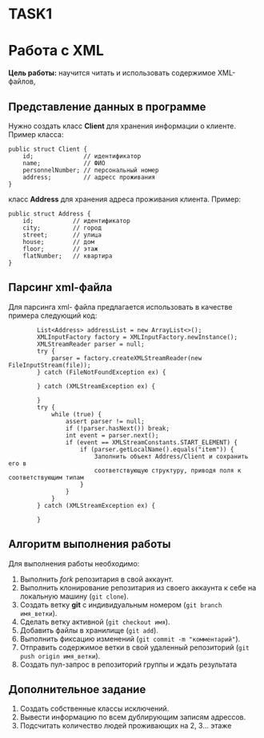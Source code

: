 # TASK1


# Работа с XML

**Цель работы:** научится читать и использовать содержимое XML-файлов,

## Представление данных в программе

Нужно создать класс **Client** для хранения информации о клиенте. Пример класса:
```
public struct Client {
    id;              // идентификатор
    name;            // ФИО
    personnelNumber; // персональный номер
    address;         // адресс проживания
} 
```
класс **Address** для хранения адреса проживания клиента. Пример:

```
public struct Address {
    id;           // идентификатор
    city;         // город
    street;       // улица
    house;        // дом
    floor;        // этаж
    flatNumber;   // квартира
} 
```


## Парсинг xml-файла

Для парсинга xml- файла предлагается использовать в качестве примера следующий код:

```
        List<Address> addressList = new ArrayList<>();
        XMLInputFactory factory = XMLInputFactory.newInstance();
        XMLStreamReader parser = null;
        try {
            parser = factory.createXMLStreamReader(new FileInputStream(file));
        } catch (FileNotFoundException ex) {
            
        } catch (XMLStreamException ex) {
            
        }
        try {
            while (true) {
                assert parser != null;
                if (!parser.hasNext()) break;
                int event = parser.next();
                if (event == XMLStreamConstants.START_ELEMENT) {
                    if (parser.getLocalName().equals("item")) {
                        Заполнить объект Address/Client и сохранить его в 
                        соответствующую структуру, приводя поля к соответствующим типам
                    }
                }
            }
        } catch (XMLStreamException ex) {
            
        }
```

## Алгоритм выполнения работы

Для выполнения работы необходимо:

1. Выполнить *fork* репозитария в свой аккаунт.
1. Выполнить клонирование репозитария из своего аккаунта к себе на локальную машину (`git clone`).
1. Создать ветку **git** с индивидуальным номером (`git branch имя_ветки`).
1. Сделать ветку активной (`git checkout имя`).
1. Добавить файлы в хранилище (`git add`).
1. Выполнить фиксацию изменений (`git commit -m "комментарий"`).
1. Отправить содержимое ветки в свой удаленный репозиторий (`git push origin имя_ветки`).
1. Создать пул-запрос в репозиторий группы и ждать результата


## Дополнительное задание

1. Создать собственные классы исключений.
1. Вывести информацию по всем дублирующим записям адрессов.
2. Подсчитать количество людей проживающих на 2, 3... этаже